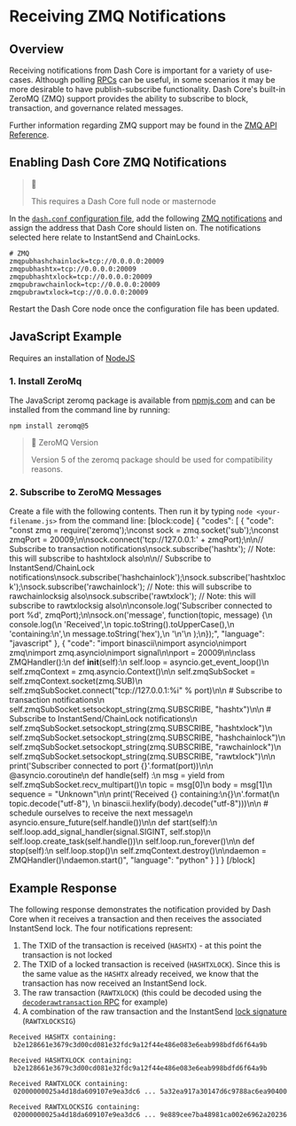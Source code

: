 # Receiving ZMQ Notifications

## Overview

Receiving notifications from Dash Core is important for a variety of use-cases. Although polling [RPCs](../api-ref/core-api-ref-remote-procedure-calls.md) can be useful, in some scenarios it may be more desirable to have publish-subscribe functionality. Dash Core's built-in ZeroMQ (ZMQ) support provides the ability to subscribe to block, transaction, and governance related messages.

Further information regarding ZMQ support may be found in the [ZMQ API Reference](../api-ref/core-api-ref-zmq.md).

## Enabling Dash Core ZMQ Notifications

> 📘
>
> This requires a Dash Core full node or masternode

In the [`dash.conf` configuration file](core-examples-configuration-file), add the following [ZMQ notifications](../api-ref/core-api-ref-zmq.md#available-notifications) and assign the address that Dash Core should listen on. The notifications selected here relate to InstantSend and ChainLocks.

```
# ZMQ
zmqpubhashchainlock=tcp://0.0.0.0:20009
zmqpubhashtx=tcp://0.0.0.0:20009
zmqpubhashtxlock=tcp://0.0.0.0:20009
zmqpubrawchainlock=tcp://0.0.0.0:20009
zmqpubrawtxlock=tcp://0.0.0.0:20009
```

Restart the Dash Core node once the configuration file has been updated.

## JavaScript Example

Requires an installation of [NodeJS](https://nodejs.org/en/download/)

### 1. Install ZeroMq

The JavaScript zeromq package is available from [npmjs.com](https://www.npmjs.com/package/zeromq) and can be installed from the command line by running:

```shell
npm install zeromq@5
```

> 🚧 ZeroMQ Version
>
> Version 5 of the zeromq package should be used for compatibility reasons.

### 2. Subscribe to ZeroMQ Messages

Create a file with the following contents. Then run it by typing `node <your-filename.js>` from the command line:
[block:code]
{
  "codes": [
    {
      "code": "const zmq = require('zeromq');\nconst sock = zmq.socket('sub');\nconst zmqPort = 20009;\n\nsock.connect('tcp://127.0.0.1:' + zmqPort);\n\n// Subscribe to transaction notifications\nsock.subscribe('hashtx'); // Note: this will subscribe to hashtxlock also\n\n// Subscribe to InstantSend/ChainLock notifications\nsock.subscribe('hashchainlock');\nsock.subscribe('hashtxlock');\nsock.subscribe('rawchainlock'); // Note: this will subscribe to rawchainlocksig also\nsock.subscribe('rawtxlock'); // Note: this will subscribe to rawtxlocksig also\n\nconsole.log('Subscriber connected to port %d', zmqPort);\n\nsock.on('message', function(topic, message) {\n  console.log(\n    'Received',\n    topic.toString().toUpperCase(),\n    'containing:\\n',\n    message.toString('hex'),\n    '\\n'\n  );\n});",
      "language": "javascript"
    },
    {
      "code": "import binascii\nimport asyncio\nimport zmq\nimport zmq.asyncio\nimport signal\n\nport = 20009\n\nclass ZMQHandler():\n    def __init__(self):\n        self.loop = asyncio.get_event_loop()\n        self.zmqContext = zmq.asyncio.Context()\n\n        self.zmqSubSocket = self.zmqContext.socket(zmq.SUB)\n        self.zmqSubSocket.connect(\"tcp://127.0.0.1:%i\" % port)\n\n        # Subscribe to transaction notifications\n        self.zmqSubSocket.setsockopt_string(zmq.SUBSCRIBE, \"hashtx\")\n\n        # Subscribe to InstantSend/ChainLock notifications\n        self.zmqSubSocket.setsockopt_string(zmq.SUBSCRIBE, \"hashtxlock\")\n        self.zmqSubSocket.setsockopt_string(zmq.SUBSCRIBE, \"hashchainlock\")\n        self.zmqSubSocket.setsockopt_string(zmq.SUBSCRIBE, \"rawchainlock\")\n        self.zmqSubSocket.setsockopt_string(zmq.SUBSCRIBE, \"rawtxlock\")\n\n        print('Subscriber connected to port {}'.format(port))\n\n    @asyncio.coroutine\n    def handle(self) :\n        msg = yield from self.zmqSubSocket.recv_multipart()\n        topic = msg[0]\n        body = msg[1]\n        sequence = \"Unknown\"\n\n        print('Received {} containing:\\n{}\\n'.format(\n            topic.decode(\"utf-8\"), \n            binascii.hexlify(body).decode(\"utf-8\")))\n\n        # schedule ourselves to receive the next message\n        asyncio.ensure_future(self.handle())\n\n    def start(self):\n        self.loop.add_signal_handler(signal.SIGINT, self.stop)\n        self.loop.create_task(self.handle())\n        self.loop.run_forever()\n\n    def stop(self):\n        self.loop.stop()\n        self.zmqContext.destroy()\n\ndaemon = ZMQHandler()\ndaemon.start()",
      "language": "python"
    }
  ]
}
[/block]

## Example Response

The following response demonstrates the notification provided by Dash Core when it receives a transaction and then receives the associated InstantSend lock. The four notifications represent:
  1. The TXID of the transaction is received (`HASHTX`) - at this point the transaction is not locked
  2. The TXID of a locked transaction is received (`HASHTXLOCK`). Since this is the same value as the `HASHTX` already received, we know that the transaction has now received an InstantSend lock.
  3. The raw transaction (`RAWTXLOCK`) (this could be decoded using the [`decoderawtransaction` RPC](../api-ref/core-api-ref-remote-procedure-calls-raw-transactions.md#decoderawtransaction) for example)
  4. A combination of the raw transaction and the InstantSend [lock signature](../ref/core-ref-p2p-network-instantsend-messages.md#islock) (`RAWTXLOCKSIG`)

```
Received HASHTX containing:
 b2e128661e3679c3d00cd081e32fdc9a12f44e486e083e6eab998bdfd6f64a9b

Received HASHTXLOCK containing:
 b2e128661e3679c3d00cd081e32fdc9a12f44e486e083e6eab998bdfd6f64a9b

Received RAWTXLOCK containing:
 02000000025a4d18da609107e9ea3dc6 ... 5a32ea917a30147d6c9788ac6ea90400

Received RAWTXLOCKSIG containing:
 02000000025a4d18da609107e9ea3dc6 ... 9e889cee7ba48981ca002e6962a20236
```